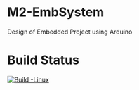 # M2-EmbSystem
Design of Embedded Project using Arduino

# Build Status

[![Build -Linux](https://github.com/AnuragTiwari2000/M2-EmbSystem/actions/workflows/Build-Linux.yml/badge.svg)](https://github.com/AnuragTiwari2000/M2-EmbSystem/actions/workflows/Build-Linux.yml)
